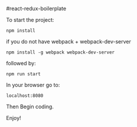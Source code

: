 ﻿#react-redux-boilerplate

To start the project:

```
npm install
```
if you do not have webpack + webpack-dev-server
```
npm install -g webpack webpack-dev-server
```
followed by:
```
npm run start
```

In your browser go to:
```
localhost:8080
```

Then Begin coding.

Enjoy!

